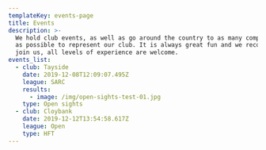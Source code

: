 ```yaml
---
templateKey: events-page
title: Events
description: >-
  We hold club events, as well as go around the country to as many competitions
  as possible to represent our club. It is always great fun and we recommend you
  join us, all levels of experience are welcome.
events_list:
  - club: Tayside
    date: 2019-12-08T12:09:07.495Z
    league: SARC
    results:
      - image: /img/open-sights-test-01.jpg
    type: Open sights
  - club: Cloybank
    date: 2019-12-12T13:54:58.617Z
    league: Open
    type: HFT
---
```


